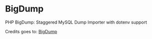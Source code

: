# BigDump

PHP BigDump: Staggered MySQL Dump Importer with dotenv support

Credits goes to: [BigDump](https://www.ozerov.de/bigdump/)

